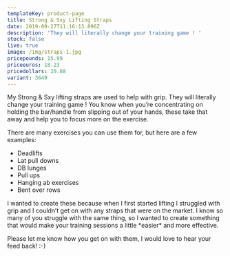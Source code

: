 ```yaml
---
templateKey: product-page
title: Strong & Sxy Lifting Straps
date: 2019-09-27T11:16:13.896Z
description: 'They will literally change your training game ! '
stock: false
live: true
image: /img/straps-1.jpg
pricepounds: 15.99
priceeuros: 18.23
pricedollars: 20.88
variant: 3649
---
```

My Strong & Sxy lifting straps are used to help with grip. They will literally change your training game ! You know when you’re concentrating on holding the bar/handle from slipping out of your hands, these take that away and help you to focus more on the exercise.

There are many exercises you can use them for, but here are a few examples:

* Deadlifts
* Lat pull downs
* DB lunges
* Pull ups
* Hanging ab exercises
* Bent over rows

I wanted to create these because when I first started lifting I struggled with grip and I couldn’t get on with any straps that were on the market. I know so many of you struggle with the same thing, so I wanted to create something that would make your training sessions a little \*easier\* and more effective.

Please let me know how you get on with them, I would love to hear your feed back! :-)
